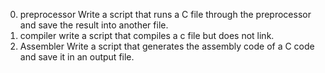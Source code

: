 0. preprocessor 
Write a script that runs a C file through the preprocessor and save the result into another file.
1. compiler
write a script that compiles a c file but does not link.
2. Assembler
Write a script that generates the assembly code of a C code and save it in an output file.

